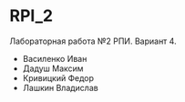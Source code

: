 # RPI_2
Лабораторная работа №2 РПИ. Вариант 4.
* Василенко Иван
* Дадуш Максим
* Кривицкий Федор
* Лашкин Владислав

